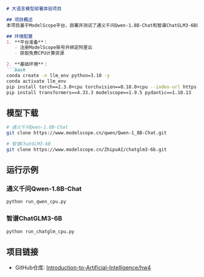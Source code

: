 ```markdown
# 大语言模型部署体验项目

## 项目概述
本项目基于ModelScope平台，部署并测试了通义千问Qwen-1.8B-Chat和智谱ChatGLM3-6B两款中文大语言模型，通过对比分析它们在语义理解、逻辑推理等方面的表现。

## 环境配置
1. **平台准备**：
   - 注册ModelScope账号并绑定阿里云
   - 获取免费CPU计算资源

2. **基础环境**：
```bash
conda create -n llm_env python=3.10 -y
conda activate llm_env
pip install torch==2.3.0+cpu torchvision==0.18.0+cpu --index-url https://download.pytorch.org/whl/cpu
pip install transformers==4.33.3 modelscope==1.9.5 pydantic==1.10.13
```

## 模型下载
```bash
# 通义千问Qwen-1.8B-Chat
git clone https://www.modelscope.cn/qwen/Qwen-1_8B-Chat.git

# 智谱ChatGLM3-6B
git clone https://www.modelscope.cn/ZhipuAI/chatglm3-6b.git
```

## 运行示例
### 通义千问Qwen-1.8B-Chat
```bash
python run_qwen_cpu.py
```

### 智谱ChatGLM3-6B
```bash
python run_chatglm_cpu.py
```

## 项目链接
- GitHub仓库: [Introduction-to-Artificial-Intelligence/hw4](https://github.com/SOLDIER-627/Introduction-to-Artificial-Intelligence/new/main/hw4)

